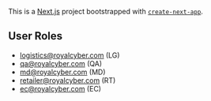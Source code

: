This is a [Next.js](https://nextjs.org/) project bootstrapped with [`create-next-app`](https://github.com/vercel/next.js/tree/canary/packages/create-next-app).

## User Roles

- logistics@royalcyber.com (LG)
- qa@royalcyber.com (QA)
- md@royalcyber.com (MD)
- retailer@royalcyber.com (RT)
- ec@royalcyber.com (EC)
